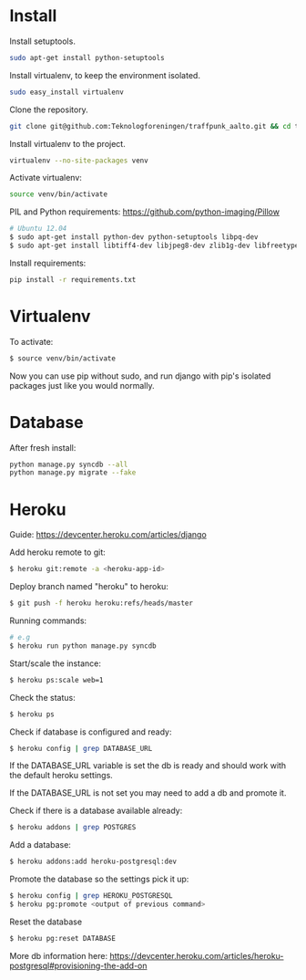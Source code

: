 Install
=======

Install setuptools.
```bash
sudo apt-get install python-setuptools
```

Install virtualenv, to keep the environment isolated.
```bash
sudo easy_install virtualenv
```

Clone the repository.
```bash
git clone git@github.com:Teknologforeningen/traffpunk_aalto.git && cd traffpunk_aalto/
```

Install virtualenv to the project.
```bash
virtualenv --no-site-packages venv
```

Activate virtualenv:
```bash
source venv/bin/activate
```

PIL and Python requirements:
https://github.com/python-imaging/Pillow
```bash
# Ubuntu 12.04
$ sudo apt-get install python-dev python-setuptools libpq-dev
$ sudo apt-get install libtiff4-dev libjpeg8-dev zlib1g-dev libfreetype6-dev liblcms1-dev libwebp-dev
```

Install requirements:
```bash
pip install -r requirements.txt
```

Virtualenv
==========

To activate:
```bash
$ source venv/bin/activate
```

Now you can use pip without sudo, and run django with pip's isolated packages just like you would normally.

Database
=========

After fresh install:
```bash
python manage.py syncdb --all
python manage.py migrate --fake
```


Heroku
======

Guide: https://devcenter.heroku.com/articles/django

Add heroku remote to git:
```bash
$ heroku git:remote -a <heroku-app-id>
```

Deploy branch named "heroku" to heroku:
```bash
$ git push -f heroku heroku:refs/heads/master
```

Running commands:
```bash
# e.g
$ heroku run python manage.py syncdb
```

Start/scale the instance:
```bash
$ heroku ps:scale web=1
```

Check the status:
```bash
$ heroku ps
```

Check if database is configured and ready:
```bash
$ heroku config | grep DATABASE_URL
```

If the DATABASE_URL variable is set the db is ready and should work with the default heroku settings.

If the DATABASE_URL is not set you may need to add a db and promote it.

Check if there is a database available already:
```bash
$ heroku addons | grep POSTGRES
```
Add a database:
```bash
$ heroku addons:add heroku-postgresql:dev
```
Promote the database so the settings pick it up:
```bash
$ heroku config | grep HEROKU_POSTGRESQL
$ heroku pg:promote <output of previous command>
```

Reset the database
```bash
$ heroku pg:reset DATABASE
```

More db information here: https://devcenter.heroku.com/articles/heroku-postgresql#provisioning-the-add-on

